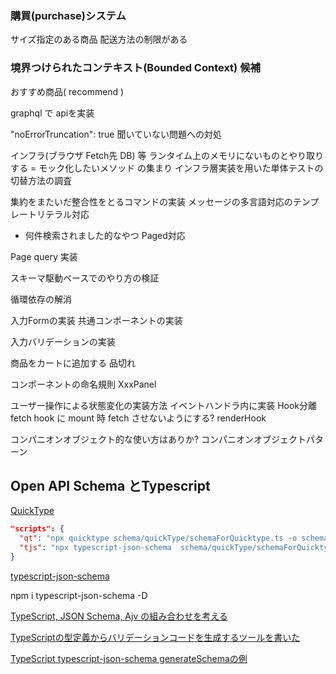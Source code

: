 
### 購買(purchase)システム

サイズ指定のある商品
配送方法の制限がある

### 境界つけられたコンテキスト(Bounded Context) 候補

おすすめ商品( recommend )

graphql で apiを実装

"noErrorTruncation": true 聞いていない問題への対処

インフラ(ブラウザ Fetch先 DB) 等 ランタイム上のメモリにないものとやり取りする = モック化したいメソッド の集まり
インフラ層実装を用いた単体テストの切替方法の調査

集約をまたいだ整合性をとるコマンドの実装
メッセージの多言語対応のテンプレートリテラル対応
  - 何件検索されました的なやつ
Paged対応
  

Page query 実装

スキーマ駆動ベースでのやり方の検証

循環依存の解消

入力Formの実装
  共通コンポーネントの実装

入力バリデーションの実装

商品をカートに追加する
  品切れ


コンポーネントの命名規則
  XxxPanel


ユーザー操作による状態変化の実装方法
  イベントハンドラ内に実装
  Hook分離
    fetch hook に mount 時 fetch させないようにする?
  renderHook
  
コンパニオンオブジェクト的な使い方はありか?
コンパニオンオブジェクトパターン


## Open API Schema とTypescript

[ QuickType ](https://github.com/quicktype/quicktype)

```json
"scripts": {
  "qt": "npx quicktype schema/quickType/schemaForQuicktype.ts -o schema/models/logistics.json --lang schema",
  "tjs": "npx typescript-json-schema  schema/quickType/schemaForQuicktype.ts logisticsSchema",
}
```

[ typescript-json-schema ](https://github.com/YousefED/typescript-json-schema)

npm i typescript-json-schema -D

[ TypeScript, JSON Schema, Ajv の組み合わせを考える ](https://blog.ojisan.io/typescript-json-schema-ajv/)

[ TypeScriptの型定義からバリデーションコードを生成するツールを書いた ](https://efcl.info/2021/03/26/create-validator-ts/)

[ TypeScript typescript-json-schema generateSchemaの例 ](https://typescript.hotexamples.com/jp/examples/typescript-json-schema/-/generateSchema/typescript-generateschema-function-examples.html)
[  ]()
[  ]()
[  ]()
[  ]()
[  ]()
[  ]()
[  ]()
[  ]()
[  ]()
[  ]()
[  ]()
